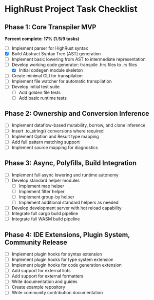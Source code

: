 # HighRust Project Task Checklist

## Phase 1: Core Transpiler MVP

**Percent complete: 17% (1.5/9 tasks)**

- [ ] Implement parser for HighRust syntax
- [x] Build Abstract Syntax Tree (AST) generation
- [ ] Implement basic lowering from AST to intermediate representation
- [ ] Develop working code generator: transpile .hrs files to .rs files
  - [x] Initial codegen module skeleton
- [ ] Create minimal CLI for transpilation
- [ ] Implement file watcher for automatic transpilation
- [ ] Develop initial test suite
  - [ ] Add golden file tests
  - [ ] Add basic runtime tests

## Phase 2: Ownership and Conversion Inference

- [ ] Implement dataflow-based mutability, borrow, and clone inference
- [ ] Insert .to_string() conversions where required
- [ ] Implement Option and Result type mapping
- [ ] Add full pattern matching support
- [ ] Implement source mapping for diagnostics

## Phase 3: Async, Polyfills, Build Integration

- [ ] Implement full async lowering and runtime autonomy
- [ ] Develop standard helper modules
  - [ ] Implement map helper
  - [ ] Implement filter helper
  - [ ] Implement group-by helper
  - [ ] Implement additional standard helpers as needed
- [ ] Develop development server with hot reload capability
- [ ] Integrate full cargo build pipeline
- [ ] Integrate full WASM build pipeline

## Phase 4: IDE Extensions, Plugin System, Community Release

- [ ] Implement plugin hooks for syntax extension
- [ ] Implement plugin hooks for type system extension
- [ ] Implement plugin hooks for code generation extension
- [ ] Add support for external lints
- [ ] Add support for external formatters
- [ ] Write documentation and guides
- [ ] Create example repository
- [ ] Write community contribution documentation